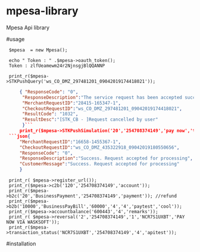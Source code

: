 # mpesa-library
Mpesa Api library 

#usage
    

     $mpesa  = new Mpesa();
     
     echo " Token : " .$mpesa->oauth_token();  
     Token : zlfUeamewm24r2NjnsgjBlQQANNP
    
     print_r($mpesa->STKPushQuery('ws_CO_DMZ_297481201_09042019174418021'));
```json
     { "ResponseCode": "0", 
      "ResponseDescription":"The service request has been accepted successsfully", 
      "MerchantRequestID":"28415-165347-1",
      "CheckoutRequestID":"ws_CO_DMZ_297481201_09042019174418021",
      "ResultCode": "1032", 
      "ResultDesc":"[STK_CB - ]Request cancelled by user" 
      }```
     print_r($mpesa->STKPushSimulation('20','254708374149','pay now','test'));
 ```json{ 
     "MerchantRequestID":"16658-1455367-1", 
     "CheckoutRequestID":"ws_CO_DMZ_435322918_09042019180550656", 
     "ResponseCode": "0",        
     "ResponseDescription":"Success. Request accepted for processing", 
     "CustomerMessage":"Success. Request accepted for processing"
     }
 ```
     print_r( $mpesa->register_url());                             
     print_r($mpesa->c2b('120','254708374149','account'));
     print_r($mpesa->b2c('20','BusinessPayment','254708374149','payment')); //refund
     print_r($mpesa->b2b('10000','BusinessPayBill','60000','4','4','paytest','cool'));
     print_r($mpesa->accountbalance('600443','4','remarks'));
     print_r( $mpesa->reversal('2','254708374149','1','NCR7S1UXBT','PAY NOW VIA WASKSOFT'));
     print_r($mpesa->transaction_status('NCR7S1UXBT','254708374149','4','apitest'));
  
#installation  

